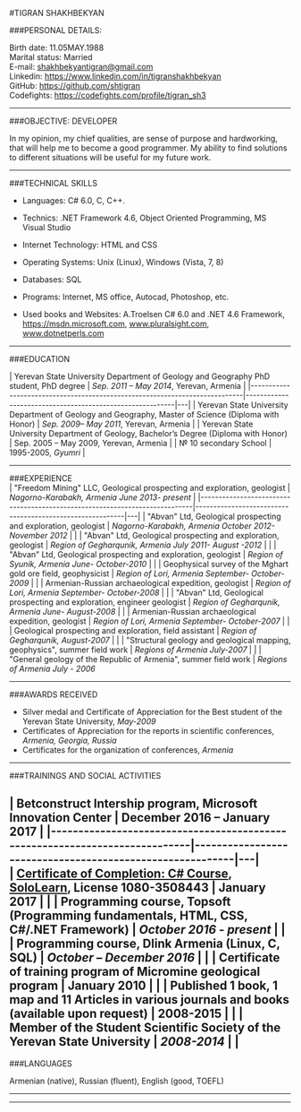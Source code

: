 #TIGRAN SHAKHBEKYAN

###PERSONAL DETAILS:

Birth date: 11.05MAY.1988                                                                                                       
Marital status: Married   
E-mail:         <shakhbekyantigran@gmail.com>                  
Linkedin:       <https://www.linkedin.com/in/tigranshakhbekyan>                    
GitHub:         <https://github.com/shtigran>      
Codefights:     <https://codefights.com/profile/tigran_sh3>    

----
###OBJECTIVE: DEVELOPER

In my opinion, my chief qualities, are sense of purpose and hardworking, that
will help me to become a good programmer. My ability to find solutions to
different situations will be useful for my future work.

----
###TECHNICAL SKILLS

-   Languages: C\# 6.0, C, C++.
-   Technics: .NET Framework 4.6, Object Oriented Programming, MS Visual Studio

-   Internet Technology: HTML and CSS

-   Operating Systems: Unix (Linux), Windows (Vista, 7, 8)

-   Databases: SQL

-   Programs: Internet, MS office, Autocad, Photoshop, etc.
-   Used books and Websites: A.Troelsen C# 6.0 and .NET 4.6 Framework,  https://msdn.microsoft.com,      www.pluralsight.com,      www.dotnetperls.com  

----
###EDUCATION

| Yerevan State University Department of Geology and Geography PhD student, PhD degree      | *Sep. 2011 – May 2014*,  Yerevan, Armenia |
|----------------------------------------------------------------------------|----------------------------------------------------------|---|
| Yerevan State University  Department of Geology and Geography, Master of Science (Diploma with Honor)  | *Sep. 2009– May 2011*, Yerevan, Armenia  |
| Yerevan State University Department of Geology, Bachelor’s Degree (Diploma with Honor)                      | Sep. 2005 – May 2009, Yerevan, Armenia     |
| № 10 secondary School            |   1995-2005, *Gyumri*   |

  ----
  
###EXPERIENCE                                                                                                                                 
| "Freedom Mining" LLC, Geological prospecting and exploration, geologist           | *Nagorno-Karabakh, Armenia June 2013- present*  |
|----------------------------------------------------------------------------|----------------------------------------------------------|---|
| "Abvan" Ltd, Geological prospecting and exploration, geologist             | *Nagorno-Karabakh, Armenia October 2012- November 2012*  |   |
| "Abvan" Ltd, Geological prospecting and exploration, geologist             | *Region of Gegharqunik, Armenia July 2011- August -2012* |   |
| "Abvan" Ltd, Geological prospecting and exploration, geologist             | *Region of Syunik, Armenia June- October-2010*           |   |
| Geophysical survey of the Mghart gold ore field, geophysicist              | *Region of Lori, Armenia September- October-2009*        |   |
| Armenian-Russian archaeological expedition, geologist                      | *Region of Lori, Armenia September- October-2008*        |   |
| "Abvan" Ltd, Geological prospecting and exploration, engineer geologist    | *Region of Gegharqunik, Armenia June- August-2008*       |   |
| Armenian-Russian archaeological expedition, geologist                      | *Region of Lori, Armenia September- October-2007*        |   |
| Geological prospecting and exploration, field assistant                    | *Region of Gegharqunik,*  *August-2007*                  |   |
| "Structural geology and geological mapping, geophysics", summer field work | *Regions of Armenia July-2007*                           |   |
| "General geology of the Republic of Armenia", summer field work            | *Regions of Armenia* *July - 2006*                       

----

###AWARDS RECEIVED   

-   Silver medal and Certificate of Appreciation for the Best student of the
    Yerevan State University, *May-2009*     
-   Certificates of Appreciation for the reports in scientific conferences, *Armenia, Georgia, Russia* 
-   Certificates for the organization of conferences, *Armenia*  

----   
       
###TRAININGS AND SOCIAL ACTIVITIES
  
| Betconstruct Intership program, Microsoft Innovation Center          | December 2016 – January 2017 |
|----------------------------------------------------------------------------|----------------------------------------------------------|---|                                                                                                                                
| [Certificate of Completion: C\# Course](https://www.linkedin.com/redir/redirect?url=https%3A%2F%2Fwww%2Esololearn%2Ecom%2FProfile%2F3508443%2F&urlhash=53C6&trk=profile_certification_company_title), [SoloLearn](https://www.linkedin.com/company/9435690?trk=prof-certification-org_name), License 1080-3508443 | January 2017                   |   |
| Programming course, Topsoft (Programming fundamentals, HTML, CSS, C\#/.NET Framework)                                                                                                                                                                                                                             | *October 2016 - present*       |   |
| Programming course, Dlink Armenia (Linux, C, SQL)                                                                                                                                                                                                                                                                 | *October – December 2016*      |   |
| Certificate of training program of Micromine geological program                                                                                                                                                                                                                                                   | January 2010                   |   |
| Published 1 book, 1 map and 11 Articles in various journals and books (available upon request)                                                                                                                                                                                                                    |  2008-2015                           |   |
| Member of the Student Scientific Society of the Yerevan State University                                                                                                                                                                                                                                          | *2008-2014*                    |   |
----

###LANGUAGES

Armenian (native), Russian (fluent), English (good, TOEFL)

----

----
